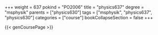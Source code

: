 +++
weight = 637
pokind = "PO2006"
title = "physics637"
degree = "msphysik"
parents = ["physics630"]
tags = ["msphysik", "physics637", "physics630"]
categories = ["course"]
bookCollapseSection = false
+++

{{< genCoursePage >}}
